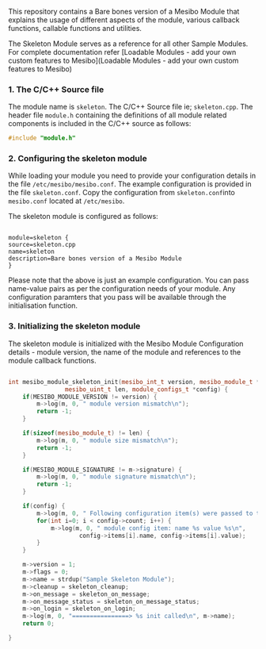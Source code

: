 This repository contains a Bare bones version of a Mesibo Module that explains the usage of different aspects of the module, various callback functions, callable functions and utilities.

The Skeleton Module serves as a reference for all other Sample Modules. For complete documentation refer [Loadable Modules - add your own custom features to Mesibo](Loadable Modules - add your own custom features to Mesibo)

### 1. The C/C++ Source file
The module name is `skeleton`. The C/C++ Source file ie; `skeleton.cpp`. The header file `module.h` containing the definitions of all module related components is included in the C/C++ source as follows:
```cpp
#include "module.h"
```
### 2. Configuring the skeleton module
While loading your module you need to provide your configuration details in the file `/etc/mesibo/mesibo.conf`. The example configuration is provided in the file `skeleton.conf`. Copy the configuration from `skeleton.conf`into `mesibo.conf` located at `/etc/mesibo`.

The skeleton module is configured as follows:
```

module=skeleton {
source=skeleton.cpp
name=skeleton
description=Bare bones version of a Mesibo Module
}

```
Please note that the above is just an example configuration. You can pass name-value pairs as per the configuration needs of your module. Any configuration paramters that you pass will be available through the initialisation function.

### 3. Initializing the skeleton module
The skeleton module is initialized with the Mesibo Module Configuration details - module version, the name of the module and  references to the module callback functions.
```cpp

int mesibo_module_skeleton_init(mesibo_int_t version, mesibo_module_t *m,
				mesibo_uint_t len, module_configs_t *config) {
	if(MESIBO_MODULE_VERSION != version) {
		m->log(m, 0, " module version mismatch\n");
		return -1;
	}

	if(sizeof(mesibo_module_t) != len) {
		m->log(m, 0, " module size mismatch\n");
		return -1;
	}

	if(MESIBO_MODULE_SIGNATURE != m->signature) {
		m->log(m, 0, " module signature mismatch\n");
		return -1;
	}

	if(config) {
		m->log(m, 0, " Following configuration item(s) were passed to the module\n");
		for(int i=0; i < config->count; i++) {
			m->log(m, 0, " module config item: name %s value %s\n", 
					config->items[i].name, config->items[i].value);
		}
	}

	m->version = 1;
	m->flags = 0;
	m->name = strdup("Sample Skeleton Module");
	m->cleanup = skeleton_cleanup;
	m->on_message = skeleton_on_message;
	m->on_message_status = skeleton_on_message_status;
	m->on_login = skeleton_on_login;
	m->log(m, 0, "================> %s init called\n", m->name);
	return 0;

}

```



